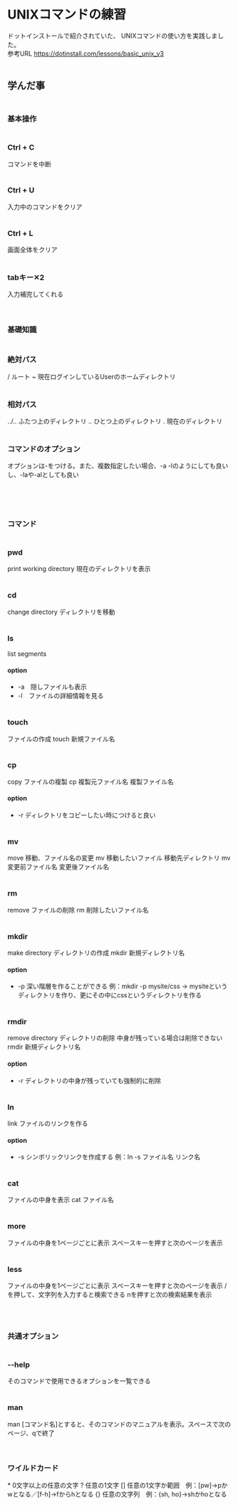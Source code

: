 # UNIXコマンドの練習

ドットインストールで紹介されていた、
UNIXコマンドの使い方を実践しました。
<br>
参考URL
https://dotinstall.com/lessons/basic_unix_v3
<br><br>

## 学んだ事<br><br>

### 基本操作<br><br>

### Ctrl + C
コマンドを中断<br><br>

### Ctrl + U
入力中のコマンドをクリア<br><br>

### Ctrl + L
画面全体をクリア<br><br>

### tabキー✕2
入力補完してくれる
<br><br><br>

### 基礎知識<br><br>

### 絶対パス
/ ルート
~ 現在ログインしているUserのホームディレクトリ<br><br>

### 相対パス
../.. ふたつ上のディレクトリ
.. ひとつ上のディレクトリ
. 現在のディレクトリ<br><br>

### コマンドのオプション
オプションは-をつける。また、複数指定したい場合、-a -lのようにしても良いし、-laや-alとしても良い

<br><br><br>

### コマンド<br><br>

### pwd
print working directory
現在のディレクトリを表示<br><br>

### cd
change directory
ディレクトリを移動<br><br>

### ls
list segments
#### option
- -a　隠しファイルも表示
- -l　ファイルの詳細情報を見る<br><br>

### touch
ファイルの作成
touch 新規ファイル名<br><br>

### cp
copy
ファイルの複製
cp 複製元ファイル名 複製ファイル名
#### option
- -r ディレクトリをコピーしたい時につけると良い<br><br>

### mv
move
移動、ファイル名の変更
mv 移動したいファイル 移動先ディレクトリ
mv 変更前ファイル名 変更後ファイル名<br><br>

### rm
remove
ファイルの削除
rm 削除したいファイル名<br><br>

### mkdir
make directory
ディレクトリの作成
mkdir 新規ディレクトリ名
#### option
- -p 深い階層を作ることができる
例：mkdir -p mysite/css → mysiteというディレクトリを作り、更にその中にcssというディレクトリを作る<br><br>

### rmdir
remove directory
ディレクトリの削除
中身が残っている場合は削除できない
rmdir 新規ディレクトリ名
#### option
- -r ディレクトリの中身が残っていても強制的に削除
<br><br>

### ln
link
ファイルのリンクを作る
#### option
- -s シンボリックリンクを作成する
例：ln -s ファイル名 リンク名<br><br>

### cat
ファイルの中身を表示
cat ファイル名<br><br>

### more
ファイルの中身を1ページごとに表示
スペースキーを押すと次のページを表示<br><br>

### less
ファイルの中身を1ページごとに表示
スペースキーを押すと次のページを表示
/を押して、文字列を入力すると検索できる
nを押すと次の検索結果を表示
<br><br>

<br>


### 共通オプション<br><br>
### --help
そのコマンドで使用できるオプションを一覧できる<br><br>

### man
man [コマンド名]とすると、そのコマンドのマニュアルを表示。スペースで次のページ、qで終了<br><br>
<br>

### ワイルドカード
\* 0文字以上の任意の文字
? 任意の1文字
[] 任意の1文字か範囲　例：[pw]→pかwとなる／[f-h]→fからhとなる
{} 任意の文字列　例：{sh, ho}→shかhoとなる

